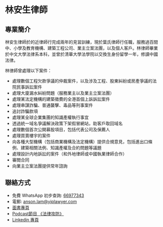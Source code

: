 # 林安生律師

## 專業簡介
林安生律師於的近律師行完成兩年的見習訓練，現於葉氏律師行任職，服務過百間中、小學及教育機構、建築工程公司、業主立案法團，以及個人客戶。林律師畢業於中文大學法律系本科，並曾於清華大學法學院以交換生身份留學一年，修讀中國法律。

林律師曾處理以下案件：

- 處理數個工程欠款爭議的仲裁案件，以及涉及工程、股東糾紛或房產爭議的法院民事訴訟案件
- 處理大廈漏水糾紛問題（服務業主以及業主立案法團）
- 處理某法定機構的建築徵費的全港首個上訴訴訟案件
- 處理串謀詐騙、普通襲擊、毒品等刑事案件
- 追討詐騙款項
- 處理某全球企業集團的知識產權執行事宜
- 透過統一域名爭議解決政策下架假冒網站，助客戶取回域名
- 處理數個首次公開募股項目，包括代表公司及保薦人
- 處理買賣樓宇的案件
- 向各種大型機構（包括商業機構及法定機構）提供合規意見，包括進出口條例、建築相關法例、知識產權及合約問題等議題
- 處理設計内地訴訟的案件（和外地律師或中國執業律師合作）
- 審閲合同
- 向業主立案法團提供常年諮詢

## 聯絡方式
- 免費 WhatsApp 初步查詢: [66977343](http://wa.link/8ctm8z)
- 電郵: anson.lam@yiplawyer.com
- [面書專頁](https://www.facebook.com/profile.php?id=61570174444691)
- [Podcast節目 《法律攻防》](https://open.spotify.com/show/6gscaqbc1EDUuGjvYQw7wL)
- [Linkedin 專頁](https://www.linkedin.com/in/anson-lam-87b843325/)
